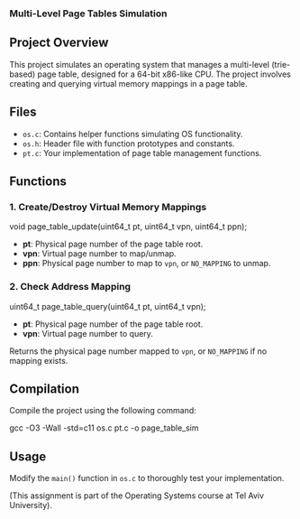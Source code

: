 ### Multi-Level Page Tables Simulation

## Project Overview

This project simulates an operating system that manages a multi-level (trie-based) page table, designed for a 64-bit x86-like CPU. The project involves creating and querying virtual memory mappings in a page table.

## Files

- `os.c`: Contains helper functions simulating OS functionality.
- `os.h`: Header file with function prototypes and constants.
- `pt.c`: Your implementation of page table management functions.

## Functions

### 1. Create/Destroy Virtual Memory Mappings

void page_table_update(uint64_t pt, uint64_t vpn, uint64_t ppn);

- **pt**: Physical page number of the page table root.
- **vpn**: Virtual page number to map/unmap.
- **ppn**: Physical page number to map to `vpn`, or `NO_MAPPING` to unmap.

### 2. Check Address Mapping

uint64_t page_table_query(uint64_t pt, uint64_t vpn);

- **pt**: Physical page number of the page table root.
- **vpn**: Virtual page number to query.

Returns the physical page number mapped to `vpn`, or `NO_MAPPING` if no mapping exists.

## Compilation

Compile the project using the following command:

gcc -O3 -Wall -std=c11 os.c pt.c -o page_table_sim

## Usage

Modify the `main()` function in `os.c` to thoroughly test your implementation.

(This assignment is part of the Operating Systems course at Tel Aviv University).

